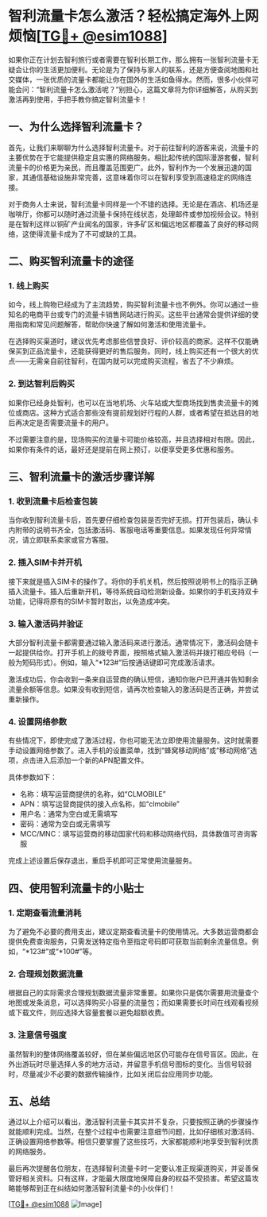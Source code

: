 # 智利流量卡怎么激活？轻松搞定海外上网烦恼[[TG💪+ @esim1088](https://t.me/s/esim1088)]

如果你正在计划去智利旅行或者需要在智利长期工作，那么拥有一张智利流量卡无疑会让你的生活更加便利。无论是为了保持与家人的联系，还是方便查阅地图和社交媒体，一张优质的流量卡都能让你在国外的生活如鱼得水。然而，很多小伙伴可能会问：“智利流量卡怎么激活呢？”别担心，这篇文章将为你详细解答，从购买到激活再到使用，手把手教你搞定智利流量卡！

## 一、为什么选择智利流量卡？

首先，让我们来聊聊为什么选择智利流量卡。对于前往智利的游客来说，流量卡的主要优势在于它能提供稳定且实惠的网络服务。相比起传统的国际漫游套餐，智利流量卡的价格更为亲民，而且覆盖范围更广。此外，智利作为一个发展迅速的国家，其通信基础设施非常完善，这意味着你可以在智利享受到高速稳定的网络连接。

对于商务人士来说，智利流量卡同样是一个不错的选择。无论是在酒店、机场还是咖啡厅，你都可以随时通过流量卡保持在线状态，处理邮件或参加视频会议。特别是在智利这样以铜矿产业闻名的国家，许多矿区和偏远地区都覆盖了良好的移动网络，这使得流量卡成为了不可或缺的工具。

## 二、购买智利流量卡的途径

### 1. 线上购买

如今，线上购物已经成为了主流趋势，购买智利流量卡也不例外。你可以通过一些知名的电商平台或专门的流量卡销售网站进行购买。这些平台通常会提供详细的使用指南和常见问题解答，帮助你快速了解如何激活和使用流量卡。

在选择购买渠道时，建议优先考虑那些信誉良好、评价较高的商家。这样不仅能确保买到正品流量卡，还能获得更好的售后服务。同时，线上购买还有一个很大的优点——无需亲自前往智利，在国内就可以完成购买流程，省去了不少麻烦。

### 2. 到达智利后购买

如果你已经身处智利，也可以在当地机场、火车站或大型商场找到售卖流量卡的摊位或商店。这种方式适合那些没有提前规划好行程的人群，或者希望在抵达目的地后再决定是否需要流量卡的用户。

不过需要注意的是，现场购买的流量卡可能价格较高，并且选择相对有限。因此，如果你有条件的话，最好还是提前在网上预订，以便享受更多优惠和服务。

## 三、智利流量卡的激活步骤详解

### 1. 收到流量卡后检查包装

当你收到智利流量卡后，首先要仔细检查包装是否完好无损。打开包装后，确认卡内附带的说明书齐全，包括激活码、客服电话等重要信息。如果发现任何异常情况，请立即联系卖家或官方客服。

### 2. 插入SIM卡并开机

接下来就是插入SIM卡的操作了。将你的手机关机，然后按照说明书上的指示正确插入流量卡。插入后重新开机，等待系统自动检测新设备。如果你的手机支持双卡功能，记得将原有的SIM卡暂时取出，以免造成冲突。

### 3. 输入激活码并验证

大部分智利流量卡都需要通过输入激活码来进行激活。通常情况下，激活码会随卡一起提供给你。打开手机上的拨号界面，按照格式输入激活码并拨打相应号码（一般为短码形式）。例如，输入“*123#”后按通话键即可完成激活请求。

激活成功后，你会收到一条来自运营商的确认短信，通知你账户已开通并告知剩余流量余额等信息。如果没有收到短信，请再次检查输入的激活码是否正确，并尝试重新操作。

### 4. 设置网络参数

有些情况下，即使完成了激活过程，你也可能无法立即使用流量服务。这时就需要手动设置网络参数了。进入手机的设置菜单，找到“蜂窝移动网络”或“移动网络”选项，点击进入后添加一个新的APN配置文件。

具体参数如下：
- 名称：填写运营商提供的名称，如“CLMOBILE”
- APN：填写运营商提供的接入点名称，如“clmobile”
- 用户名：通常为空白或无需填写
- 密码：通常为空白或无需填写
- MCC/MNC：填写运营商的移动国家代码和移动网络代码，具体数值可咨询客服

完成上述设置后保存退出，重启手机即可正常使用流量服务。

## 四、使用智利流量卡的小贴士

### 1. 定期查看流量消耗

为了避免不必要的费用支出，建议定期查看流量卡的使用情况。大多数运营商都会提供免费查询服务，只需发送特定指令至指定号码即可获取当前剩余流量信息。例如，“*123#”或“*100#”等。

### 2. 合理规划数据流量

根据自己的实际需求合理规划数据流量非常重要。如果你只是偶尔需要用流量查个地图或发条消息，可以选择购买小容量的流量包；而如果需要长时间在线观看视频或下载文件，则应选择大容量套餐以避免超额收费。

### 3. 注意信号强度

虽然智利的整体网络覆盖较好，但在某些偏远地区仍可能存在信号盲区。因此，在外出游玩时尽量选择人多的地方活动，并留意手机信号图标的变化。当信号较弱时，尽量减少不必要的数据传输操作，比如关闭后台应用同步功能。

## 五、总结

通过以上介绍可以看出，激活智利流量卡其实并不复杂，只要按照正确的步骤操作就能顺利完成。当然，在整个过程中也需要注意细节问题，比如仔细核对激活码、正确设置网络参数等。相信只要掌握了这些技巧，大家都能顺利地享受到智利优质的网络服务。

最后再次提醒各位朋友，在选择智利流量卡时一定要认准正规渠道购买，并妥善保管好相关资料。只有这样，才能最大限度地保障自身的权益不受损害。希望这篇攻略能够帮到正在纠结如何激活智利流量卡的小伙伴们！

[[TG💪+ @esim1088](https://t.me/s/esim1088) ![Image](https://i.postimg.cc/4NQfJmqS/Snipaste-2025-05-13-00-14-12.png)]